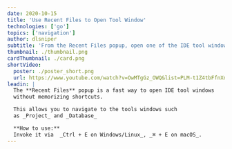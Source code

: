 ```yaml
---
date: 2020-10-15
title: 'Use Recent Files to Open Tool Window'
technologies: ['go']
topics: ['navigation']
author: dlsniper
subtitle: 'From the Recent Files popup, open one of the IDE tool windows.'
thumbnail: ./thumbnail.png
cardThumbnail: ./card.png
shortVideo:
  poster: ./poster_short.png
  url: https://www.youtube.com/watch?v=OwMTgGz_OWQ&list=PLM-t1Z4tbFfnXnghmtk6WVz10_pivOw25&index=5&t=0s
leadin: |
  The **Recent Files** popup is a fast way to open IDE tool windows
  without memorizing shortcuts.

  This allows you to navigate to the tools windows such
  as _Project_ and _Database_

  **How to use:**
  Invoke it via  _Ctrl + E on Windows/Linux_, _⌘ + E on macOS_.
---
```

